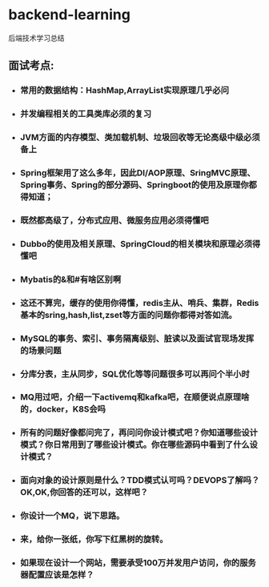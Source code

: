 # backend-learning
后端技术学习总结



## 面试考点:
+ ### 常用的数据结构：HashMap,ArrayList实现原理几乎必问
+ ### 并发编程相关的工具类库必须的复习
+ ### JVM方面的内存模型、类加载机制、垃圾回收等无论高级中级必须备上
+ ### Spring框架用了这么多年，因此DI/AOP原理、SringMVC原理、Spring事务、Spring的部分源码、Springboot的使用及原理你都得知道；
+ ### 既然都高级了，分布式应用、微服务应用必须得懂吧
+ ### Dubbo的使用及相关原理、SpringCloud的相关模块和原理必须得懂吧
+ ### Mybatis的&和#有啥区别啊
+ ### 这还不算完，缓存的使用你得懂，redis主从、哨兵、集群，Redis基本的sring,hash,list,zset等方面的问题你都得对答如流。
+ ### MySQL的事务、索引、事务隔离级别、脏读以及面试官现场发挥的场景问题
+ ### 分库分表，主从同步，SQL优化等等问题很多可以再问个半小时
+ ### MQ用过吧，介绍一下activemq和kafka吧，在顺便说点原理啥的，docker，K8S会吗
+ ### 所有的问题好像都问完了，再问问你设计模式吧？你知道哪些设计模式？你日常用到了哪些设计模式。你在哪些源码中看到了什么设计模式？
+ ### 面向对象的设计原则是什么？TDD模式认可吗？DEVOPS了解吗？OK,OK,你回答的还可以，这样吧？
+ ### 你设计一个MQ，说下思路。
+ ### 来，给你一张纸，你写下红黑树的旋转。
+ ### 如果现在设计一个网站，需要承受100万并发用户访问，你的服务器配置应该是怎样？
